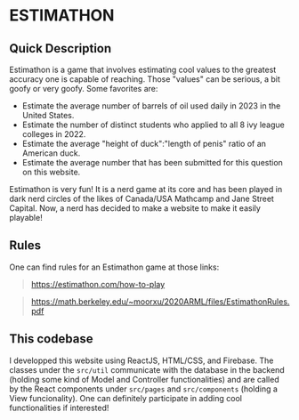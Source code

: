 # ESTIMATHON

## Quick Description
Estimathon is a game that involves estimating cool values to the greatest accuracy one is capable of reaching.
Those "values" can be serious, a bit goofy or very goofy. Some favorites are:
- Estimate the average number of barrels of oil used daily in 2023 in the United States.
- Estimate the number of distinct students who applied to all 8 ivy league colleges in 2022.
- Estimate the average "height of duck":"length of penis" ratio of an American duck.
- Estimate the average number that has been submitted for this question on this website.

Estimathon is very fun! It is a nerd game at its core  and has been played in dark nerd circles of the likes of Canada/USA Mathcamp and Jane Street Capital.
Now, a nerd has decided to make a website to make it easily playable!

## Rules
One can find rules for an Estimathon game at those links: 

> https://estimathon.com/how-to-play

> https://math.berkeley.edu/~moorxu/2020ARML/files/EstimathonRules.pdf

## This codebase
I developped this website using ReactJS, HTML/CSS, and Firebase. The classes under the ```src/util``` communicate with the database in the backend (holding some kind of Model and Controller functionalities) and are called by the React components under ```src/pages``` and ```src/components``` (holding a View funcionality). One can definitely participate in adding cool functionalities if interested!
